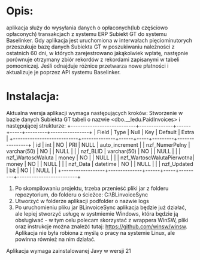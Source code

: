 # Opis:
aplikacja służy do wysyłania danych o opłaconych(lub częściowo opłaconych) transakcjach z systemu ERP Subiekt GT do systemu Baselinker. Gdy aplikacja jest uruchomiona w interwałach pięciominutorych przeszukuje bazę danych Subiekta GT w poszukiwaniu należności z ostatnich 60 dni, w których zarejestrowano jakąkolwiek wpłatę, następnie porównuje otrzymany zbiór rekordów z rekordami
zapisanymi w tabeli pomocniczej. Jeśli odnajduje różnice przetwarza nowe płatności i aktualizuje je poprzez API systemu Baselinker.
# Instalacja:
Aktualna wersja aplikacji wymaga następujących kroków:
Stworzenie w bazie danych Subiekta GT tabeli o nazwie <dbo.__ledu.PaidInvoices> i następującej strukturze:
+---------------------------+--------------+------+-----+---------+----------------+
| Field                     | Type         | Null | Key | Default | Extra          |
+---------------------------+--------------+------+-----+---------+----------------+
| id                        | int          | NO   | PRI | NULL    | auto_increment |
| nzf_NumerPelny            | varchar(50)  | NO   |     | NULL    |                |
| nzf_BLID                  | varchar(50)  | NO   |     | NULL    |                |
| nzf_WartoscWaluta         | money        | NO   |     | NULL    |                |
| nzf_WartoscWalutaPierwotna| money        | NO   |     | NULL    |                |
| nzf_Data                  | datetime     | NO   |     | NULL    |                |
| nzf_Updated               | bit          | NO   |     | NULL    |                |
+------------------+--------------+------+-----+---------+-------------------------+

1. Po skompilowaniu projektu, trzeba przenieść pliki jar z folderu repozytorium, do folderu o ścieżce: C:\BLinvoiceSync
2. Utworzyć w folderze aplikacji podfolder o nazwie logs
3. Po uruchomieniu pliku jar BLinvoiceSync aplikacja będzie już działać, ale lepiej stworzyć usługę w systmiemie Windows, która będzie ją obsługiwać - w tym celu polecam skorzystać z wrappera WinSW, pliki oraz instrukcje można znaleźć tutaj: https://github.com/winsw/winsw. Aplikacja nie była robiona z myślą o pracy na systemie Linux, ale powinna również na nim działać.

Aplikacja wymaga zainstalowanej Javy w wersji 21
